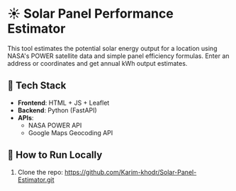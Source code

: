 # ☀️ Solar Panel Performance Estimator

This tool estimates the potential solar energy output for a location using NASA's POWER satellite data and simple panel efficiency formulas. Enter an address or coordinates and get annual kWh output estimates.

## 🔧 Tech Stack

- **Frontend**: HTML + JS + Leaflet
- **Backend**: Python (FastAPI)
- **APIs**:
  - NASA POWER API
  - Google Maps Geocoding API

## 🚀 How to Run Locally

1. Clone the repo: https://github.com/Karim-khodr/Solar-Panel-Estimator.git
